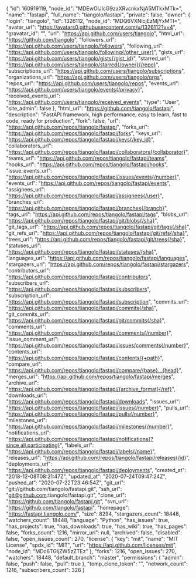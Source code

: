 {
  "id": 160919119,
  "node_id": "MDEwOlJlcG9zaXRvcnkxNjA5MTkxMTk=",
  "name": "fastapi",
  "full_name": "tiangolo/fastapi",
  "private": false,
  "owner": {
    "login": "tiangolo",
    "id": 1326112,
    "node_id": "MDQ6VXNlcjEzMjYxMTI=",
    "avatar_url": "https://avatars0.githubusercontent.com/u/1326112?v=4",
    "gravatar_id": "",
    "url": "https://api.github.com/users/tiangolo",
    "html_url": "https://github.com/tiangolo",
    "followers_url": "https://api.github.com/users/tiangolo/followers",
    "following_url": "https://api.github.com/users/tiangolo/following{/other_user}",
    "gists_url": "https://api.github.com/users/tiangolo/gists{/gist_id}",
    "starred_url": "https://api.github.com/users/tiangolo/starred{/owner}{/repo}",
    "subscriptions_url": "https://api.github.com/users/tiangolo/subscriptions",
    "organizations_url": "https://api.github.com/users/tiangolo/orgs",
    "repos_url": "https://api.github.com/users/tiangolo/repos",
    "events_url": "https://api.github.com/users/tiangolo/events{/privacy}",
    "received_events_url": "https://api.github.com/users/tiangolo/received_events",
    "type": "User",
    "site_admin": false
  },
  "html_url": "https://github.com/tiangolo/fastapi",
  "description": "FastAPI framework, high performance, easy to learn, fast to code, ready for production",
  "fork": false,
  "url": "https://api.github.com/repos/tiangolo/fastapi",
  "forks_url": "https://api.github.com/repos/tiangolo/fastapi/forks",
  "keys_url": "https://api.github.com/repos/tiangolo/fastapi/keys{/key_id}",
  "collaborators_url": "https://api.github.com/repos/tiangolo/fastapi/collaborators{/collaborator}",
  "teams_url": "https://api.github.com/repos/tiangolo/fastapi/teams",
  "hooks_url": "https://api.github.com/repos/tiangolo/fastapi/hooks",
  "issue_events_url": "https://api.github.com/repos/tiangolo/fastapi/issues/events{/number}",
  "events_url": "https://api.github.com/repos/tiangolo/fastapi/events",
  "assignees_url": "https://api.github.com/repos/tiangolo/fastapi/assignees{/user}",
  "branches_url": "https://api.github.com/repos/tiangolo/fastapi/branches{/branch}",
  "tags_url": "https://api.github.com/repos/tiangolo/fastapi/tags",
  "blobs_url": "https://api.github.com/repos/tiangolo/fastapi/git/blobs{/sha}",
  "git_tags_url": "https://api.github.com/repos/tiangolo/fastapi/git/tags{/sha}",
  "git_refs_url": "https://api.github.com/repos/tiangolo/fastapi/git/refs{/sha}",
  "trees_url": "https://api.github.com/repos/tiangolo/fastapi/git/trees{/sha}",
  "statuses_url": "https://api.github.com/repos/tiangolo/fastapi/statuses/{sha}",
  "languages_url": "https://api.github.com/repos/tiangolo/fastapi/languages",
  "stargazers_url": "https://api.github.com/repos/tiangolo/fastapi/stargazers",
  "contributors_url": "https://api.github.com/repos/tiangolo/fastapi/contributors",
  "subscribers_url": "https://api.github.com/repos/tiangolo/fastapi/subscribers",
  "subscription_url": "https://api.github.com/repos/tiangolo/fastapi/subscription",
  "commits_url": "https://api.github.com/repos/tiangolo/fastapi/commits{/sha}",
  "git_commits_url": "https://api.github.com/repos/tiangolo/fastapi/git/commits{/sha}",
  "comments_url": "https://api.github.com/repos/tiangolo/fastapi/comments{/number}",
  "issue_comment_url": "https://api.github.com/repos/tiangolo/fastapi/issues/comments{/number}",
  "contents_url": "https://api.github.com/repos/tiangolo/fastapi/contents/{+path}",
  "compare_url": "https://api.github.com/repos/tiangolo/fastapi/compare/{base}...{head}",
  "merges_url": "https://api.github.com/repos/tiangolo/fastapi/merges",
  "archive_url": "https://api.github.com/repos/tiangolo/fastapi/{archive_format}{/ref}",
  "downloads_url": "https://api.github.com/repos/tiangolo/fastapi/downloads",
  "issues_url": "https://api.github.com/repos/tiangolo/fastapi/issues{/number}",
  "pulls_url": "https://api.github.com/repos/tiangolo/fastapi/pulls{/number}",
  "milestones_url": "https://api.github.com/repos/tiangolo/fastapi/milestones{/number}",
  "notifications_url": "https://api.github.com/repos/tiangolo/fastapi/notifications{?since,all,participating}",
  "labels_url": "https://api.github.com/repos/tiangolo/fastapi/labels{/name}",
  "releases_url": "https://api.github.com/repos/tiangolo/fastapi/releases{/id}",
  "deployments_url": "https://api.github.com/repos/tiangolo/fastapi/deployments",
  "created_at": "2018-12-08T08:21:47Z",
  "updated_at": "2020-07-24T09:47:24Z",
  "pushed_at": "2020-07-22T23:46:54Z",
  "git_url": "git://github.com/tiangolo/fastapi.git",
  "ssh_url": "git@github.com:tiangolo/fastapi.git",
  "clone_url": "https://github.com/tiangolo/fastapi.git",
  "svn_url": "https://github.com/tiangolo/fastapi",
  "homepage": "https://fastapi.tiangolo.com/",
  "size": 8294,
  "stargazers_count": 18448,
  "watchers_count": 18448,
  "language": "Python",
  "has_issues": true,
  "has_projects": true,
  "has_downloads": true,
  "has_wiki": true,
  "has_pages": false,
  "forks_count": 1216,
  "mirror_url": null,
  "archived": false,
  "disabled": false,
  "open_issues_count": 270,
  "license": {
    "key": "mit",
    "name": "MIT License",
    "spdx_id": "MIT",
    "url": "https://api.github.com/licenses/mit",
    "node_id": "MDc6TGljZW5zZTEz"
  },
  "forks": 1216,
  "open_issues": 270,
  "watchers": 18448,
  "default_branch": "master",
  "permissions": {
    "admin": false,
    "push": false,
    "pull": true
  },
  "temp_clone_token": "",
  "network_count": 1216,
  "subscribers_count": 326
}
